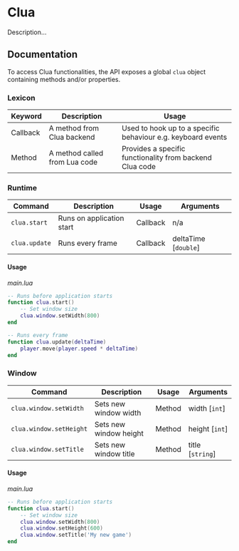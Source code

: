 # Clua
Description...

## Documentation
To access Clua functionalities, the API exposes a global `clua` object containing methods and/or properties.

### Lexicon
| Keyword | Description                | Usage |
| ------- |----------------------------| ----- |
| Callback | A method from Clua backend | Used to hook up to a specific behaviour e.g. keyboard events |
| Method | A method called from Lua code | Provides a specific functionality from backend Clua code |

### Runtime
| Command | Description | Usage | Arguments            |
|---------|-------------|-------|----------------------|
| `clua.start` | Runs on application start | Callback | n/a                  |
| `clua.update` | Runs every frame | Callback | deltaTime [`double`] |

#### Usage
_main.lua_
```lua
-- Runs before application starts
function clua.start()
    -- Set window size
    clua.window.setWidth(800)
end

-- Runs every frame
function clua.update(deltaTime)
    player.move(player.speed * deltaTime)
end
```

### Window
| Command                 | Description            | Usage  | Arguments        |
|-------------------------|------------------------|--------|------------------|
| `clua.window.setWidth`  | Sets new window width  | Method | width [`int`]    |
| `clua.window.setHeight` | Sets new window height | Method | height [`int`]   |
| `clua.window.setTitle`  | Sets new window title  | Method | title [`string`] |


#### Usage
_main.lua_
```lua
-- Runs before application starts
function clua.start()
    -- Set window size
    clua.window.setWidth(800)
    clua.window.setHeight(600)
    clua.window.setTitle('My new game')
end
```